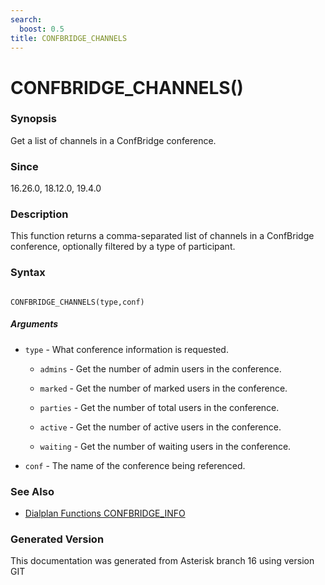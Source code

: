 ```yaml
---
search:
  boost: 0.5
title: CONFBRIDGE_CHANNELS
---
```


# CONFBRIDGE_CHANNELS()

### Synopsis

Get a list of channels in a ConfBridge conference.

### Since

16.26.0, 18.12.0, 19.4.0

### Description

This function returns a comma-separated list of channels in a ConfBridge conference, optionally filtered by a type of participant.<br>


### Syntax


```

CONFBRIDGE_CHANNELS(type,conf)
```
##### Arguments


* `type` - What conference information is requested.<br>

    * `admins` - Get the number of admin users in the conference.<br>

    * `marked` - Get the number of marked users in the conference.<br>

    * `parties` - Get the number of total users in the conference.<br>

    * `active` - Get the number of active users in the conference.<br>

    * `waiting` - Get the number of waiting users in the conference.<br>

* `conf` - The name of the conference being referenced.<br>

### See Also

* [Dialplan Functions CONFBRIDGE_INFO](/Asterisk_16_Documentation/API_Documentation/Dialplan_Functions/CONFBRIDGE_INFO)


### Generated Version

This documentation was generated from Asterisk branch 16 using version GIT 